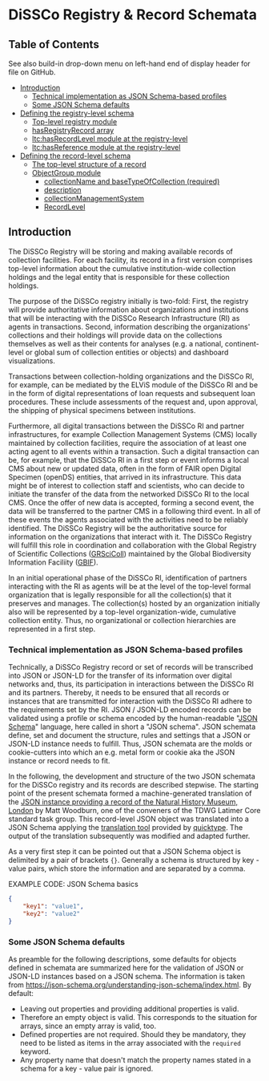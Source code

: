 # DiSSCo Registry & Record Schemata


## Table of Contents

See also build-in drop-down menu on left-hand end of display header for file on GitHub.

* [Introduction](https://github.com/DiSSCo/openDS/blob/jbstatgen_registry/openDA/Registry/documentation-intro.md)
  * [Technical implementation as JSON Schema-based profiles](#technical-implementation-as-json-schema-based-profiles)
  * [Some JSON Schema defaults](#some-json-schema-defaults)
* [Defining the registry-level schema](https://github.com/DiSSCo/openDS/blob/jbstatgen_registry/openDA/Registry/documentation-registry-level.md)
  * [Top-level registry module](#top-level-registry-module)
  * [hasRegistryRecord array](#hasregistryrecord-array)
  * [ltc:hasRecordLevel module at the registry-level](#ltchasrecordlevel-module-at-the-registry-level)
  * [ltc:hasReference module at the registry-level](#ltchasreference-module-at-the-registry-level)
* [Defining the record-level schema](https://github.com/DiSSCo/openDS/blob/jbstatgen_registry/openDA/Registry/documentation-record-level.md)
  * [The top-level structure of a record](#the-top-level-structure-of-a-record)
  * [ObjectGroup module](#objectgroup-module)
    * [collectionName and baseTypeOfCollection (required)](#collectionname-and-basetypeofcollection-required)
    * [description](#description) 
    * [collectionManagementSystem](#collectionmanagementsystem-required)
    * [RecordLevel](#recordlevel-required)



## Introduction

The DiSSCo Registry will be storing and making available records of collection facilities. For each facility, its record in a first version comprises top-level information about the cumulative institution-wide collection holdings and the legal entity that is responsible for these collection holdings. 

The purpose of the DiSSCo registry initially is two-fold: First, the registry will provide authoritative information about organizations and institutions that will be interacting with the DiSSCo Research Infrastructure (RI) as agents in transactions. Second, information describing the organizations' collections and their holdings will provide data on the collections themselves as well as their contents for analyses (e.g. a national, continent-level or global sum of collection entities or objects) and dashboard visualizations.

Transactions between collection-holding organizations and the DiSSCo RI, for example, can be mediated by the ELViS module of the DiSSCo RI and be in the form of digital representations of loan requests and subsequent loan procedures. These include assessments of the request and, upon approval, the shipping of physical specimens between institutions. 

Furthermore, all digital transactions between the DiSSCo RI and partner infrastructures, for example Collection Management Systems (CMS) locally maintained by collection facilities, require the association of at least one acting agent to all events within a transaction. Such a digital transaction can be, for example, that the DiSSCo RI in a first step or event informs a local CMS about new or updated data, often in the form of FAIR open Digital Specimen (openDS) entities, that arrived in its infrastructure. This data might be of interest to collection staff and scientists, who can decide to initiate the transfer of the data from the networked DiSSCo RI to the local CMS. Once the offer of new data is accepted, forming a second event, the data will be transferred to the partner CMS in a following third event. In all of these events the agents associated with the activities need to be reliably identified. The DiSSCo Registry will be the authoritative source for information on the organizations that interact with it. The DiSSCo Registry will fulfill this role in coordination and collaboration with the Global Registry of Scientific Collections ([GRSciColl](https://www.gbif.org/grscicoll)) maintained by the Global Biodiversity Information Faciliity ([GBIF](https://www.gbif.org/)).

In an initial operational phase of the DiSSCo RI, identification of partners interacting with the RI as agents will be at the level of the top-level formal organization that is legally responsible for all the collection(s) that it preserves and manages. The collection(s) hosted by an organization initially also will be represented by a top-level organization-wide, cumulative collection entity. Thus, no organizational or collection hierarchies are represented in a first step.


### Technical implementation as JSON Schema-based profiles

Technically, a DiSSCo Registry record or set of records will be transcribed into JSON or JSON-LD for the transfer of its information over digital networks and, thus, its participation in interactions between the DiSSCo RI and its partners. Thereby, it needs to be ensured that all records or instances that are transmitted for interaction with the DiSSCo RI adhere to the requirements set by the RI. JSON / JSON-LD encoded records can be validated using a profile or schema encoded by the human-readable "[JSON Schema](https://json-schema.org/)" language, here called in short a "JSON schema". JSON schemata define, set and document the structure, rules and settings that a JSON or JSON-LD instance needs to fulfill. Thus, JSON schemata are the molds or cookie-cutters into which an e.g. metal form or cookie aka the JSON instance or record needs to fit.

In the following, the development and structure of the two JSON schemata for the DiSSCo registry and its records are described stepwise. The starting point of the present schemata formed a machine-generated translation of the [JSON instance providing a record of the Natural History Museum, London](https://github.com/tdwg/cd/blob/master/examples/implementation%20examples/json/nhm_uk_json_example.json) by Matt Woodburn, one of the conveners of the TDWG Latimer Core standard task group. This record-level JSON object was translated into a JSON Schema applying the [translation tool](https://app.quicktype.io/#l=schema) provided by [quicktype](https://quicktype.io/). The output of the translation subsequently was modified and adapted further.

As a very first step it can be pointed out that a JSON Schema object is delimited by a pair of brackets `{}`. Generally a schema is structured by key - value pairs, which store the information and are separated by a comma.

EXAMPLE CODE:	JSON Schema basics
    
```json
{
    "key1": "value1", 
    "key2": "value2"
}
```


### Some JSON Schema defaults

As preamble for the following descriptions, some defaults for objects defined in schemata are summarized here for the validation of JSON or JSON-LD instances based on a JSON schema. The information is taken from  https://json-schema.org/understanding-json-schema/index.html. By default: 
* Leaving out properties and providing additional properties is valid. 
* Therefore an empty object is valid. This corresponds to the situation for arrays, since an empty array is valid, too.
* Defined properties are not required. Should they be mandatory, they need to be listed as items in the array associated with the `required` keyword.
* Any property name that doesn't match the property names stated in a schema for a key - value pair is ignored.




